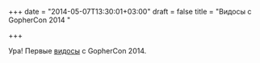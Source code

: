 +++
date = "2014-05-07T13:30:01+03:00"
draft = false
title = "Видосы с GopherCon 2014 "

+++

<p>Ура! Первые <a href="http://confreaks.com/events/gophercon2014">видосы</a> с GopherCon 2014.</p>

